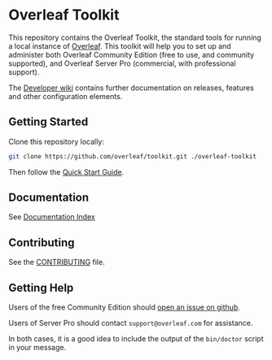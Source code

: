 # Overleaf Toolkit

This repository contains the Overleaf Toolkit, the standard tools for running a local
instance of [Overleaf](https://overleaf.com). This toolkit will help you to set up and administer both Overleaf Community Edition (free to use, and community supported), and Overleaf Server Pro (commercial, with professional support).

The [Developer wiki](https://github.com/overleaf/overleaf/wiki) contains further documentation on releases, features and other configuration elements.


## Getting Started

Clone this repository locally:

``` sh
git clone https://github.com/overleaf/toolkit.git ./overleaf-toolkit
```

Then follow the [Quick Start Guide](./doc/quick-start-guide.md).


## Documentation

See [Documentation Index](./doc/README.md)


## Contributing

See the [CONTRIBUTING](https://github.com/overleaf/overleaf/blob/main/CONTRIBUTING.md) file.


## Getting Help

Users of the free Community Edition should [open an issue on github](https://github.com/overleaf/toolkit/issues). 

Users of Server Pro should contact `support@overleaf.com` for assistance.

In both cases, it is a good idea to include the output of the `bin/doctor` script in your message.

